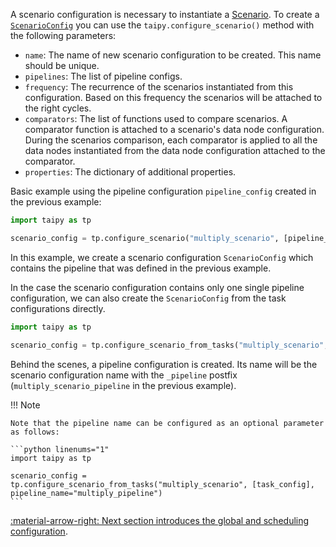 A scenario configuration is necessary to instantiate a [Scenario](../concepts/scenario.md). To create a
[`ScenarioConfig`](../../../reference/#taipy.core.config.scenario_config.ScenarioConfig) you can use
the `taipy.configure_scenario()` method with the following parameters:

- `name`: The name of new scenario configuration to be created. This name should be unique.
- `pipelines`: The list of pipeline configs.
- `frequency`: The recurrence of the scenarios instantiated from this configuration.
Based on this frequency the scenarios will be attached to the right cycles.
- `comparators`: The list of functions used to compare scenarios.
A comparator function is attached to a scenario's data node configuration. During the scenarios comparison, each
comparator is applied to all the data nodes instantiated from the data node configuration attached to the comparator.
- `properties`: The dictionary of additional properties.

Basic example using the pipeline configuration `pipeline_config` created in the previous example:

```python linenums="1"
import taipy as tp

scenario_config = tp.configure_scenario("multiply_scenario", [pipeline_config])
```

In this example, we create a scenario configuration `ScenarioConfig` which contains the pipeline that was
defined in the previous example.

In the case the scenario configuration contains only one single pipeline configuration, we can also create the
`ScenarioConfig` from the task configurations directly.

```python linenums="1"
import taipy as tp

scenario_config = tp.configure_scenario_from_tasks("multiply_scenario", [task_config])
```

Behind the scenes, a pipeline configuration is created. Its name will be the scenario configuration name with the
`_pipeline` postfix (`multiply_scenario_pipeline` in the previous example).

!!! Note

    Note that the pipeline name can be configured as an optional parameter as follows:

    ```python linenums="1"
    import taipy as tp

    scenario_config = tp.configure_scenario_from_tasks("multiply_scenario", [task_config], pipeline_name="multiply_pipeline")
    ```
[:material-arrow-right: Next section introduces the global and scheduling configuration](global-config.md).
